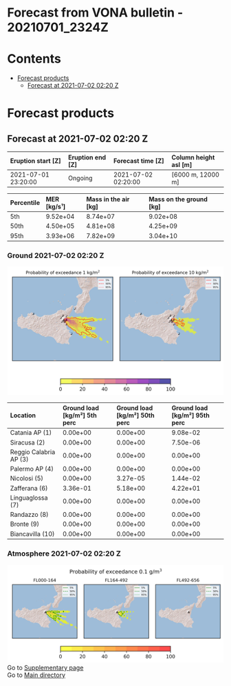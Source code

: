 
Forecast from VONA bulletin - 20210701_2324Z
============================================

Contents
========

* [Forecast products](#forecast-products)
	* [Forecast at 2021-07-02 02:20 Z](#forecast-at-2021-07-02-0220-z)

# Forecast products

## Forecast at 2021-07-02 02:20 Z
  

|Eruption start [Z]|Eruption end [Z]|Forecast time [Z]|Column height asl [m]|
| :--- | :--- | :--- | :--- |
|2021-07-01 23:20:00|Ongoing|2021-07-02 02:20:00|[6000 m, 12000 m]|
  
  

|Percentile|MER [kg/s¹]|Mass in the air [kg]|Mass on the ground [kg]|
| :--- | :--- | :--- | :--- |
|5th|9.52e+04|8.74e+07|9.02e+08|
|50th|4.50e+05|4.81e+08|4.25e+09|
|95th|3.93e+06|7.82e+09|3.04e+10|
  

### Ground 2021-07-02 02:20 Z
  
![](./figures/probability_grd_2021_07_02_0220_scenario_1.png)  
  
  
  
  
  
  
  
  
  

|Location|Ground load [kg/m²] 5th perc|Ground load [kg/m²] 50th perc|Ground load [kg/m²] 95th perc|
| :--- | :--- | :--- | :--- |
|Catania AP (1)|0.00e+00|0.00e+00|9.08e-02|
|Siracusa (2)|0.00e+00|0.00e+00|7.50e-06|
|Reggio Calabria AP (3)|0.00e+00|0.00e+00|0.00e+00|
|Palermo AP (4)|0.00e+00|0.00e+00|0.00e+00|
|Nicolosi (5)|0.00e+00|3.27e-05|1.44e-02|
|Zafferana (6)|3.36e-01|5.18e+00|4.22e+01|
|Linguaglossa (7)|0.00e+00|0.00e+00|0.00e+00|
|Randazzo (8)|0.00e+00|0.00e+00|0.00e+00|
|Bronte (9)|0.00e+00|0.00e+00|0.00e+00|
|Biancavilla (10)|0.00e+00|0.00e+00|0.00e+00|
  

### Atmosphere 2021-07-02 02:20 Z
  
![](./figures/probability_air_2021_07_02_0220_scenario_1_conclev_1.png)  
Go to [Supplementary page](Supplementary_page.md)  
Go to [Main directory](https://github.com/federicapardini/Real_time_ash_forecast)